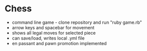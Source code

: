 # Chess

- command line game - clone repository and run "ruby game.rb"
- arrow keys and spacebar for movement
- shows all legal moves for selected piece
- can save/load, writes local .yml file
- en passant and pawn promotion implemented


